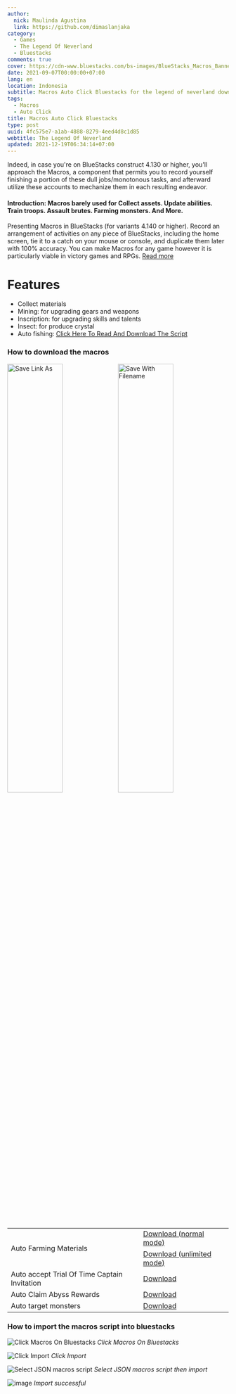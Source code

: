 ```yaml
---
author:
  nick: Maulinda Agustina
  link: https://github.com/dimaslanjaka
category:
  - Games
  - The Legend Of Neverland
  - Bluestacks
comments: true
cover: https://cdn-www.bluestacks.com/bs-images/BlueStacks_Macros_Banner_EN.jpg
date: 2021-09-07T00:00:00+07:00
lang: en
location: Indonesia
subtitle: Macros Auto Click Bluestacks for the legend of neverland download
tags:
  - Macros
  - Auto Click
title: Macros Auto Click Bluestacks
type: post
uuid: 4fc575e7-a1ab-4888-8279-4eed4d8c1d85
webtitle: The Legend Of Neverland
updated: 2021-12-19T06:34:14+07:00
---
```


Indeed, in case you're on BlueStacks construct 4.130 or higher, you'll approach the Macros, a component that permits you to record yourself finishing a portion of these dull jobs/monotonous tasks, and afterward utilize these accounts to mechanize them in each resulting endeavor.

  <!-- toc -->

#### Introduction: Macros barely used for Collect assets. Update abilities. Train troops. Assault brutes. Farming monsters. And More.

Presenting Macros in BlueStacks (for variants 4.140 or higher). Record an arrangement of activities on any piece of BlueStacks, including the home screen, tie it to a catch on your mouse or console, and duplicate them later with 100% accuracy. You can make Macros for any game however it is particularly viable in victory games and RPGs. [Read more](https://www.bluestacks.com/features/macros.html)

# Features

  - Collect materials
  - Mining: for upgrading gears and weapons
  - Inscription: for upgrading skills and talents
  - Insect: for produce crystal
  - Auto fishing: [Click Here To Read And Download The Script](/The%20Legend%20Of%20Neverland/Fishing.html)

### How to download the macros

<div style="clear:both;"></div>
<div style="width: 100%;">
  <img src="https://user-images.githubusercontent.com/12471057/132330527-d978ef5c-aa2d-4387-bf65-bf817ae66c97.png" width="50%" height="auto" alt="Save Link As" style="display:inline-block;float:left;" />
  <img src="https://user-images.githubusercontent.com/12471057/132330641-d0b6dd99-34b4-42c4-81aa-4be7bddfb4b7.png" width="50%" height="auto" alt="Save With Filename" style="display:inline-block;float:left;" />
</div>
<div style="clear:both;"></div>

<table class="table table-responsive">
  <tr>
    <td rowspan="2">Auto Farming Materials</td>
    <td><a href="Macros/auto%20action%20%5Bn%5D.json">Download (normal mode)</a></td>
  </tr>
  <tr>
    <td><a href="Macros/auto%20action%20%5Bu1%5D.json">Download (unlimited mode)</a></td>
  </tr>
  <tr>
    <td>Auto accept Trial Of Time Captain Invitation</td>
    <td><a href="Macros/auto%20acc%20tt.json">Download</a></td>
  </tr>
  <tr>
    <td>Auto Claim Abyss Rewards</td>
    <td><a href="Macros/auto%20claim%20abyss.json">Download</a></td>
  </tr>
  <tr>
    <td>Auto target monsters</td>
    <td><a href="Macros/auto%20target.json">Download</a></td>
  </tr>
</table>

### How to import the macros script into bluestacks

![Click Macros On Bluestacks](https://user-images.githubusercontent.com/12471057/132939380-d9fbf1d7-2cb1-469a-a29b-cf3f1c33084f.png)
_Click Macros On Bluestacks_

![Click Import](https://user-images.githubusercontent.com/12471057/132939401-b1a36399-2d91-46bd-82f9-78cb8e65c985.png)
_Click Import_

![Select JSON macros script](https://user-images.githubusercontent.com/12471057/132939413-53a2940a-d018-4b04-963c-9968abd6304c.png)
_Select JSON macros script then import_

![image](https://user-images.githubusercontent.com/12471057/132939502-c9bb6e0c-284b-47a9-84b5-8863af2266f5.png)
_Import successful_
<script>document.querySelectorAll("pre,code");
  pretext.forEach(function (el) {
    el.classList.toggle("notranslate", true);
  });</script>